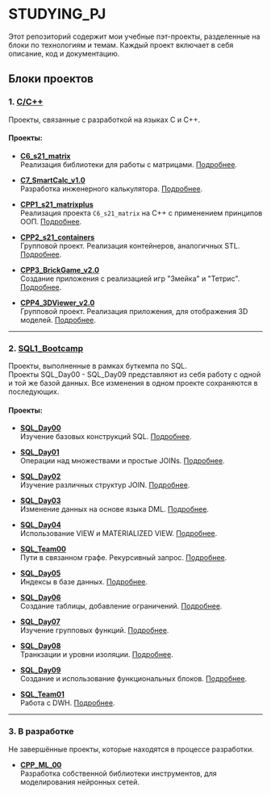 # STUDYING_PJ

Этот репозиторий содержит мои учебные пэт-проекты, разделенные на блоки по технологиям и темам. Каждый проект включает в себя описание, код и документацию.

## Блоки проектов

### 1. [C/C++](./C_CPP)
Проекты, связанные с разработкой на языках C и C++.

#### Проекты:
- **[C6_s21_matrix](./C_CPP/C6_s21_matrix)**  
  Реализация библиотеки для работы с матрицами. [Подробнее](./C_CPP/C6_s21_matrix/README.md).

- **[C7_SmartCalc_v1.0](./C_CPP/C7_SmartCalc_v1.0)**  
  Разработка инженерного калькулятора. [Подробнее](./C_CPP/C7_SmartCalc_v1.0/README.md).

- **[CPP1_s21_matrixplus](./C_CPP/CPP1_s21_matrixplus)**  
  Реализация проекта `C6_s21_matrix` на C++ с применением принципов ООП. [Подробнее](./C_CPP/CPP1_s21_matrixplus/README.md).

- **[CPP2_s21_containers](./C_CPP/CPP2_s21_containers)**  
  Групповой проект. Реализация контейнеров, аналогичных STL. [Подробнее](./C_CPP/CPP2_s21_containers/README.md).

- **[CPP3_BrickGame_v2.0](./C_CPP/CPP3_BrickGame_v2.0)**  
  Создание приложения с реализацией игр "Змейка" и "Тетрис". [Подробнее](./C_CPP/CPP3_BrickGame_v2.0/README.md).

- **[CPP4_3DViewer_v2.0](./C_CPP/CPP4_3DViewer_v2.0)**  
  Групповой проект. Реализация приложения, для отображения 3D моделей. [Подробнее](./C_CPP/CPP4_3DViewer_v2.0/README.md).

---

### 2. [SQL1_Bootcamp](./SQL1_Bootcamp)
Проекты, выполненные в рамках буткемпа по SQL.  
Проекты SQL_Day00 - SQL_Day09 представляют из себя работу с одной и той же базой данных. Все изменения в одном проекте сохраняются в последующих.

#### Проекты:
- **[SQL_Day00](./SQL1_Bootcamp/SQL_Day00)**  
  Изучение базовых конструкций SQL. [Подробнее](./SQL1_Bootcamp/SQL_Day00/README.md).

- **[SQL_Day01](./SQL1_Bootcamp/SQL_Day01)**  
  Операции над множествами и простые JOINs. [Подробнее](./SQL1_Bootcamp/SQL_Day01/README.md).

- **[SQL_Day02](./SQL1_Bootcamp/SQL_Day02)**  
  Изучение различных структур JOIN. [Подробнее](./SQL1_Bootcamp/SQL_Day02/README.md).

- **[SQL_Day03](./SQL1_Bootcamp/SQL_Day03)**  
  Изменение данных на основе языка DML. [Подробнее](./SQL1_Bootcamp/SQL_Day03/README.md).

- **[SQL_Day04](./SQL1_Bootcamp/SQL_Day04)**  
  Использование VIEW и MATERIALIZED VIEW. [Подробнее](./SQL1_Bootcamp/SQL_Day04/README.md).

- **[SQL_Team00](./SQL1_Bootcamp/SQL_Team00)**  
  Пути в связанном графе. Рекурсивный запрос. [Подробнее](./SQL1_Bootcamp/SQL_Team00/README.md).

- **[SQL_Day05](./SQL1_Bootcamp/SQL_Day05)**  
  Индексы в базе данных. [Подробнее](./SQL1_Bootcamp/SQL_Day05/README.md).

- **[SQL_Day06](./SQL1_Bootcamp/SQL_Day06)**  
  Создание таблицы, добавление ограничений. [Подробнее](./SQL1_Bootcamp/SQL_Day06/README.md).

- **[SQL_Day07](./SQL1_Bootcamp/SQL_Day07)**  
  Изучение групповых функций. [Подробнее](./SQL1_Bootcamp/SQL_Day07/README.md).

- **[SQL_Day08](./SQL1_Bootcamp/SQL_Day08)**  
  Транкзации и уровни изоляции. [Подробнее](./SQL1_Bootcamp/SQL_Day08/README.md).

- **[SQL_Day09](./SQL1_Bootcamp/SQL_Day09)**  
  Создание и использование функциональных блоков. [Подробнее](./SQL1_Bootcamp/SQL_Day09/README.md).

- **[SQL_Team01](./SQL1_Bootcamp/SQL_Team01)**  
  Работа с DWH. [Подробнее](./SQL1_Bootcamp/SQL_Team01/README.md).

---

### 3. В разработке
Не завершённые проекты, которые находятся в процессе разработки.

- **[CPP_ML_00](https://github.com/dentskiy/CPP_ML_00)**  
  Разработка собственной библиотеки инструментов, для моделирования нейронных сетей.
